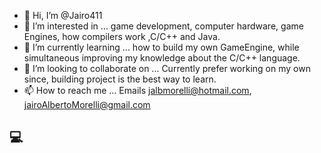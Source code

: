 - 👋 Hi, I’m @Jairo411
- 👀 I’m interested in ... game development, computer hardware, game Engines, how compilers work ,C/C++ and Java. 
- 🌱 I’m currently learning ... how to build my own GameEngine, while simultaneous improving my knowledge about the C/C++ language.
- 💞️ I’m looking to collaborate on ... Currently prefer working on my own since, building project is the best way to learn.
- 📫 How to reach me ... Emails jalbmorelli@hotmail.com, jairoAlbertoMorelli@gmail.com

## :computer:
<!---
Jairo411/Jairo411 is a ✨ special ✨ repository because its `README.md` (this file) appears on your GitHub profile.
You can click the Preview link to take a look at your changes.
--->
